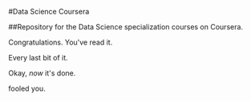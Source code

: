 #Data Science Coursera

##Repository for the Data Science specialization courses on Coursera.

Congratulations. You've read it.

Every last bit of it.

Okay, *now* it's done.



fooled you.

